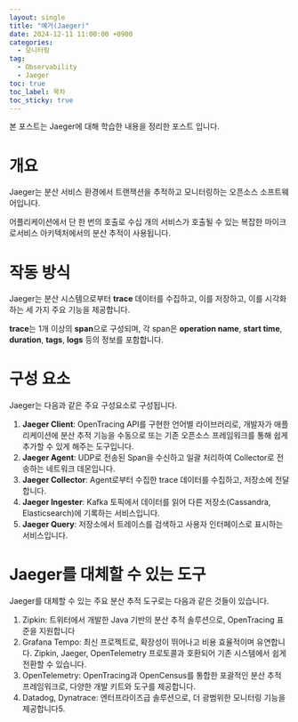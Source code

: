 ```yaml
---
layout: single
title: "예거(Jaeger)"
date: 2024-12-11 11:00:00 +0900
categories: 
  - 모니터링
tag:
  - Observability
  - Jaeger
toc: true
toc_label: 목차
toc_sticky: true
---
```


본 포스트는 Jaeger에 대해 학습한 내용을 정리한 포스트 입니다.

# 개요

Jaeger는 분산 서비스 환경에서 트랜잭션을 추적하고 모니터링하는 오픈소스 소프트웨어입니다.

어플리케이션에서 단 한 번의 호출로 수십 개의 서비스가 호출될 수 있는 복잡한 마이크로서비스 아키텍처에서의 분산 추적이 사용됩니다.

# 작동 방식

Jaeger는 분산 시스템으로부터 **trace** 데이터를 수집하고, 이를 저장하고, 이를 시각화하는 세 가지 주요 기능을 제공합니다.

**trace**는 1개 이상의 **span**으로 구성되며, 각 span은 **operation name**, **start time**, **duration**, **tags**, **logs** 등의 정보를 포함합니다.

# 구성 요소

Jaeger는 다음과 같은 주요 구성요소로 구성됩니다.

1. **Jaeger Client**: OpenTracing API를 구현한 언어별 라이브러리로, 개발자가 애플리케이션에 분산 추적 기능을 수동으로 또는 기존 오픈소스 프레임워크를 통해 쉽게 추가할 수 있게 해주는 도구입니다.
2. **Jaeger Agent**: UDP로 전송된 Span을 수신하고 일괄 처리하여 Collector로 전송하는 네트워크 데몬입니다.
3. **Jaeger Collector**: Agent로부터 수집한 trace 데이터를 수집하고, 저장소에 전달합니다.
4. **Jaeger Ingester**: Kafka 토픽에서 데이터를 읽어 다른 저장소(Cassandra, Elasticsearch)에 기록하는 서비스입니다.
5. **Jaeger Query**: 저장소에서 트레이스를 검색하고 사용자 인터페이스로 표시하는 서비스입니다.

# Jaeger를 대체할 수 있는 도구

Jaeger를 대체할 수 있는 주요 분산 추적 도구로는 다음과 같은 것들이 있습니다.

1. Zipkin: 트위터에서 개발한 Java 기반의 분산 추적 솔루션으로, OpenTracing 표준을 지원합니다
2. Grafana Tempo: 최신 프로젝트로, 확장성이 뛰어나고 비용 효율적이며 유연합니다. Zipkin, Jaeger, OpenTelemetry 프로토콜과 호환되어 기존 시스템에서 쉽게 전환할 수 있습니다.
3. OpenTelemetry: OpenTracing과 OpenCensus를 통합한 포괄적인 분산 추적 프레임워크로, 다양한 개발 키트와 도구를 제공합니다.
4. Datadog, Dynatrace: 엔터프라이즈급 솔루션으로, 더 광범위한 모니터링 기능을 제공합니다5.
